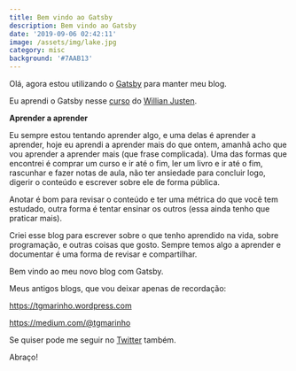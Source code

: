 ```yaml
---
title: Bem vindo ao Gatsby
description: Bem vindo ao Gatsby
date: '2019-09-06 02:42:11'
image: /assets/img/lake.jpg
category: misc
background: '#7AAB13'
---
```

Olá, agora estou utilizando o [Gatsby](https://gatsbyjs.org) para manter meu blog.

Eu aprendi o Gatsby nesse [curso](https://willianjusten.com.br/novo-curso-gatsby-crie-um-site-pwa-com-react-graphql-netlify-cms/) do [Willian Justen](http://willianjusten.com.br).

**Aprender a aprender**

Eu sempre estou tentando aprender algo, e uma delas é aprender a aprender, hoje eu aprendi a aprender mais do que ontem, amanhã acho que vou aprender a aprender mais (que frase complicada). Uma das formas que encontrei é comprar um curso e ir até o fim, ler um livro e ir até o fim, rascunhar e fazer notas de aula, não ter ansiedade para concluir logo, digerir o conteúdo e escrever sobre ele de forma pública.

Anotar é bom para revisar o conteúdo e ter uma métrica do que você tem estudado, outra forma é tentar ensinar os outros (essa ainda tenho que praticar mais).

Criei esse blog para escrever sobre o que tenho aprendido na vida, sobre programação, e outras coisas que gosto. Sempre temos algo a aprender e documentar é uma forma de revisar e compartilhar.

Bem vindo ao meu novo blog com Gatsby.

Meus antigos blogs, que vou deixar apenas de recordação:

<https://tgmarinho.wordpress.com>

<https://medium.com/@tgmarinho>

Se quiser pode me seguir no [Twitter](https://twitter.com/tgmarinho) também.

Abraço!
